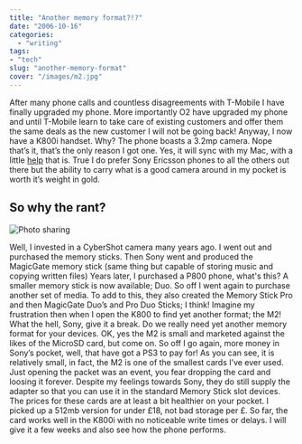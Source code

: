 ```yaml
---
title: "Another memory format?!?"
date: "2006-10-16"
categories:
  - "writing"
tags:
- "tech"
slug: "another-memory-format"
cover: "/images/m2.jpg"
---
```


After many phone calls and countless disagreements with T-Mobile I have finally upgraded my phone. More importantly O2 have upgraded my phone and until T-Mobile learn to take care of existing customers and offer them the same deals as the new customer I will not be going back! Anyway, I now have a K800i handset. Why? The phone boasts a 3.2mp camera. Nope that’s it, that’s the only reason I got one. Yes, it will sync with my Mac, with a little [help](https://mobile.feisar.com/phone_plugins_23.html) that is. True I do prefer Sony Ericsson phones to all the others out there but the ability to carry what is a good camera around in my pocket is worth it’s weight in gold.

## So why the rant?

![Photo sharing](/images/270526635.jpg)

Well, I invested in a CyberShot camera many years ago. I went out and purchased the memory sticks. Then Sony went and produced the MagicGate memory stick (same thing but capable of storing music and copying written files) Years later, I purchased a P800 phone, what's this? A smaller memory stick is now available; Duo. So off I went again to purchase another set of media. To add to this, they also created the Memory Stick Pro and then MagicGate Duo’s and Pro Duo Sticks; I think! Imagine my frustration then when I open the K800 to find yet another format; the M2! What the hell, Sony, give it a break. Do we really need yet another memory format for your devices. OK, yes the M2 is small and marketed against the likes of the MicroSD card, but come on. So off I go again, more money in Sony’s pocket, well, that have got a PS3 to pay for! As you can see, it is relatively small, in fact, the M2 is one of the smallest cards I’ve ever used. Just opening the packet was an event, you fear dropping the card and loosing it forever. Despite my feelings towards Sony, they do still supply the adapter so that you can use it in the standard Memory Stick slot devices. The prices for these cards are at least a bit healthier on your pocket. I picked up a 512mb version for under £18, not bad storage per £. So far, the card works well in the K800i with no noticeable write times or delays. I will give it a few weeks and also see how the phone performs.
